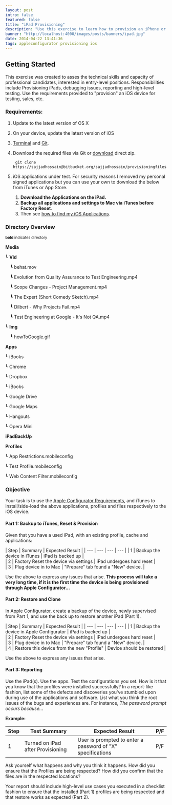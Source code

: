 ```yaml
---
layout: post
intro: false
featured: false
title: "iPad Provisioning"
description: "Use this exercise to learn how to provision an iPhone or iPad."
banner: "http://localhost:4000/images/posts/banners/ipad.jpg"
date: 2014-04-22 13:41:36
tags: appleconfigurator provisioning ios
---
```


## Getting Started
This exercise was created to asses the technical skills and capacity of professional candidates, interested in entry-level positions. Responsibilities include Provisioning iPads, debugging issues, reporting and high-level testing. Use the requirements provided to "provision" an iOS device for testing, sales, etc.

### Requirements:

1. Update to the latest version of OS X
2. On your device, update the latest version of iOS
3. [Terminal](/2014/04/20/The-Mac-OSX-Terminal.html) and [Git](/2014/04/14/Git-On-OSX.html). 
4. Download the required files via Git or [download](https://bitbucket.org/sajjadhossain/provisioningfiles/get/6c48ad766a82.zip) direct zip.

		git clone https://sajjadhossain@bitbucket.org/sajjadhossain/provisioningfiles.git 
	

5. iOS applications under test. For security reasons I removed my personal signed applications but you can use your own to download the below from iTunes or App Store. 

	1. **Download the Applications on the iPad.** 
	2. **Backup all applications and settings to Mac via iTunes before Factory Reset**. 
	3. Then see [how to find my iOS Applications](http://osxdaily.com/2011/12/15/where-ios-apps-stored-locally-in-mac-os-x-and-windows/).

### Directory Overview
<small>**bold** indicates directory</small>

**Media**

&#9494; **Vid**

<span style="padding-left:15px;"></span> &#9494; behat.mov

<span style="padding-left:15px;"></span> &#9494; Evolution from Quality Assurance to Test Engineering.mp4

<span style="padding-left:15px;"></span> &#9494; Scope Changes - Project Management.mp4

<span style="padding-left:15px;"></span> &#9494; The Expert (Short Comedy Sketch).mp4

<span style="padding-left:15px;"></span> &#9494; Dilbert - Why Projects Fail.mp4

<span style="padding-left:15px;"></span> &#9494; Test Engineering at Google - It's Not QA.mp4

&#9494; **Img**

<span style="padding-left:15px;"></span> &#9494; howToGoogle.gif

**Apps** 

&#9494; iBooks

&#9494; Chrome

&#9494; Dropbox

&#9494; iBooks

&#9494; Google Drive

&#9494; Google Maps

&#9494; Hangouts

&#9494; Opera Mini 


**iPadBackUp**

**Profiles**

&#9494; App Restrictions.mobileconfig

&#9494; Test Profile.mobileconfig

&#9494; Web Content Filter.mobileconfig

### Objective
Your task is to use the [Apple Configurator Requirements](/2014/04/22/Apple-Configurator-Requirements.html), and iTunes to  install/side-load the above applications, profiles and files respectively to the iOS device.

#### Part 1: Backup to iTunes, Reset & Provision
Given that you have a used iPad, with an existing profile, cache and applications:

| Step | Summary | Expected Result | 
| --- | --- | --- | --- |
| 1 | Backup the device in iTunes | iPad is backed up |  
| 2 | Factory Reset the device via settings | iPad undergoes hard reset |  
| 3 | Plug device in to Mac | "Prepare" tab found a "New" device. |  

Use the above to express any issues that arise. **This process will take a very long time, if it is the first time the device is being provisioned through Apple Configurator...**

#### Part 2: Restore and Clone
In Apple Configurator, create a backup of the device, newly supervised from Part 1, and use the back up to restore another iPad (Part 1). 

| Step | Summary | Expected Result | 
| --- | --- | --- | --- |
| 1 | Backup the device in Apple Configurator | iPad is backed up |  
| 2 | Factory Reset the device via settings | iPad undergoes hard reset |  
| 3 | Plug device in to Mac | "Prepare" tab found a "New" device. |  
| 4 | Restore this device from the new "Profile" | Device should be restored | 

Use the above to express any issues that arise.

#### Part 3: Reporting
Use the iPad(s). Use the apps. Test the configurations you set. How is it that you know that the profiles were installed successfully? In a report-like fashion, list some of the defects and discoveries you've stumbled upon during use of the applications and software. List what you think the root issues of the bugs and experiences are. For instance, *The password prompt occurs because...* 

**Example:**

| Step | Test Summary | Expected Result | P/F |
| --- | --- | --- | --- |
| 1 | Turned on iPad after Provisioning | User is prompted to enter a password of "X" specifications | P/F |

Ask yourself what happens and why you think it happens. How did you ensure that the Profiles are being respected? How did you confirm that the files are in the respected locations?

Your report should include high-level use cases you executed in a checklist fashion to ensure that the installed (Part 1) profiles are being respected and that restore works as expected (Part 2).

